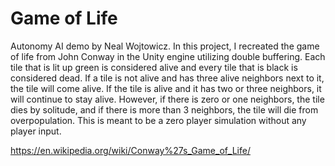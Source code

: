 # Game of Life

Autonomy AI demo by Neal Wojtowicz. In this project, I recreated the game of life from John Conway in the Unity engine utilizing double buffering. Each tile that is lit up green is considered alive and every tile that is black is considered dead. If a tile is not alive and has three alive neighbors next to it, the tile will come alive. If the tile is alive and it has two or three neighbors, it will continue to stay alive. However, if there is zero or one neighbors, the tile dies by solitude, and if there is more than 3 neighbors, the tile will die from overpopulation. This is meant to be a zero player simulation without any player input.

https://en.wikipedia.org/wiki/Conway%27s_Game_of_Life/
